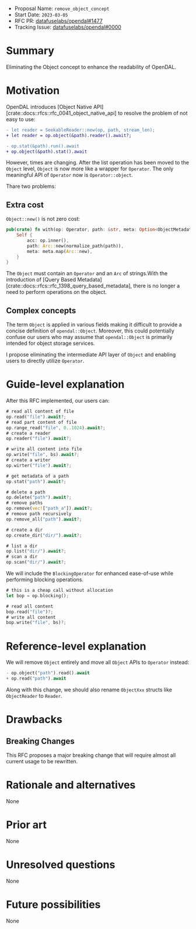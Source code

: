 - Proposal Name: `remove_object_concept`
- Start Date: `2023-03-05`
- RFC PR: [datafuselabs/opendal#1477](https://github.com/datafuselabs/opendal/pull/1477)
- Tracking Issue: [datafuselabs/opendal#0000](https://github.com/datafuselabs/opendal/issues/0000)

# Summary

Eliminating the Object concept to enhance the readability of OpenDAL.

# Motivation

OpenDAL introduces [Object Native API][crate::docs::rfcs::rfc_0041_object_native_api] to resolve the problem of not easy to use:

```diff
- let reader = SeekableReader::new(op, path, stream_len);
+ let reader = op.object(&path).reader().await?;

- op.stat(&path).run().await
+ op.object(&path).stat().await
```

However, times are changing. After the list operation has been moved to the `Object` level, `Object` is now more like a wrapper for `Operator`. The only meaningful API of `Operator` now is `Operator::object`.

Thare two problems:

## Extra cost

`Object::new()` is not zero cost:

```rust
pub(crate) fn with(op: Operator, path: &str, meta: Option<ObjectMetadata>) -> Self {
    Self {
        acc: op.inner(),
        path: Arc::new(normalize_path(path)),
        meta: meta.map(Arc::new),
    }
}
```

The `Object` must contain an `Operator` and an `Arc` of strings.With the  introduction of [Query Based Metadata][crate::docs::rfcs::rfc_1398_query_based_metadata], there is no longer a need to perform operations on the object.

## Complex concepts

The term `Object` is applied in various fields making it difficult to provide a concise definition of `opendal::Object`. Moreover, this could potentially confuse our users who may assume that `opendal::Object` is primarily intended for object storage services.

I propose eliminating the intermediate API layer of `Object` and enabling users to directly utilize `Operator`.

# Guide-level explanation

After this RFC implemented, our users can:

```rust
# read all content of file
op.read("file").await?;
# read part content of file
op.range_read("file", 0..1024).await?;
# create a reader
op.reader("file").await?;

# write all content into file
op.write("file", bs).await?;
# create a writer
op.wirter("file").await?;

# get metadata of a path
op.stat("path").await?;

# delete a path
op.delete("path").await?;
# remove paths
op.remove(vec!["path_a"]).await?;
# remove path recursively
op.remove_all("path").await?;

# create a dir
op.create_dir("dir/").await?;

# list a dir
op.list("dir/").await?;
# scan a dir
op.scan("dir/").await?;
```

We will include the `BlockingOperator` for enhanced ease-of-use while performing blocking operations.

```rust
# this is a cheap call without allocation
let bop = op.blocking();

# read all content
bop.read("file")?;
# write all content
bop.write("file", bs)?;
```

# Reference-level explanation

We will remove `Object` entirely and move all `Object` APIs to `Operator` instead:

```rust
- op.object("path").read().await
+ op.read("path").await
```

Along with this change, we should also rename `ObjectXxx` structs like `ObjectReader` to `Reader`.

# Drawbacks

## Breaking Changes

This RFC proposes a major breaking change that will require almost all current usage to be rewritten.

# Rationale and alternatives

None

# Prior art

None

# Unresolved questions

None

# Future possibilities

None
